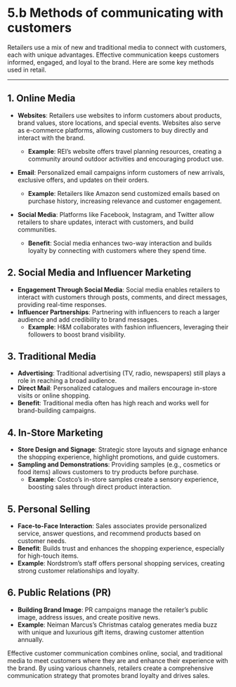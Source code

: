 # 5.b Methods of communicating with customers

Retailers use a mix of new and traditional media to connect with customers, each with unique advantages. Effective communication keeps customers informed, engaged, and loyal to the brand. Here are some key methods used in retail.

---

## 1. **Online Media**

   - **Websites**: Retailers use websites to inform customers about products, brand values, store locations, and special events. Websites also serve as e-commerce platforms, allowing customers to buy directly and interact with the brand.
     - **Example**: REI’s website offers travel planning resources, creating a community around outdoor activities and encouraging product use.
   
   - **Email**: Personalized email campaigns inform customers of new arrivals, exclusive offers, and updates on their orders.
     - **Example**: Retailers like Amazon send customized emails based on purchase history, increasing relevance and customer engagement.

   - **Social Media**: Platforms like Facebook, Instagram, and Twitter allow retailers to share updates, interact with customers, and build communities.
     - **Benefit**: Social media enhances two-way interaction and builds loyalty by connecting with customers where they spend time.

## 2. **Social Media and Influencer Marketing**
   
   - **Engagement Through Social Media**: Social media enables retailers to interact with customers through posts, comments, and direct messages, providing real-time responses.
   - **Influencer Partnerships**: Partnering with influencers to reach a larger audience and add credibility to brand messages.
     - **Example**: H&M collaborates with fashion influencers, leveraging their followers to boost brand visibility.

## 3. **Traditional Media**

   - **Advertising**: Traditional advertising (TV, radio, newspapers) still plays a role in reaching a broad audience.
   - **Direct Mail**: Personalized catalogues and mailers encourage in-store visits or online shopping.
   - **Benefit**: Traditional media often has high reach and works well for brand-building campaigns.

## 4. **In-Store Marketing**

   - **Store Design and Signage**: Strategic store layouts and signage enhance the shopping experience, highlight promotions, and guide customers.
   - **Sampling and Demonstrations**: Providing samples (e.g., cosmetics or food items) allows customers to try products before purchase.
     - **Example**: Costco’s in-store samples create a sensory experience, boosting sales through direct product interaction.

## 5. **Personal Selling**

   - **Face-to-Face Interaction**: Sales associates provide personalized service, answer questions, and recommend products based on customer needs.
   - **Benefit**: Builds trust and enhances the shopping experience, especially for high-touch items.
   - **Example**: Nordstrom’s staff offers personal shopping services, creating strong customer relationships and loyalty.

## 6. **Public Relations (PR)**

   - **Building Brand Image**: PR campaigns manage the retailer’s public image, address issues, and create positive news.
   - **Example**: Neiman Marcus’s Christmas catalog generates media buzz with unique and luxurious gift items, drawing customer attention annually.

Effective customer communication combines online, social, and traditional media to meet customers where they are and enhance their experience with the brand. By using various channels, retailers create a comprehensive communication strategy that promotes brand loyalty and drives sales.

